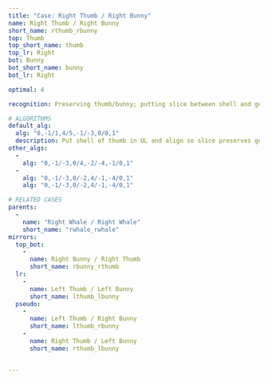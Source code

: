 ```yaml
---
title: "Case: Right Thumb / Right Bunny"
name: Right Thumb / Right Bunny
short_name: rthumb_rbunny
top: Thumb
top_short_name: thumb
top_lr: Right
bot: Bunny
bot_short_name: bunny
bot_lr: Right

optimal: 4

recognition: Preserving thumb/bunny; putting slice between shell and gem on top and preserving tents on bottom preserves squareshape.

# ALGORITHMS
default_alg:
  alg: "0,-1/1,4/5,-1/-3,0/0,1"
  description: Put shell of thumb in UL and align so slice preserves gem, swap gem with isolated corner on bottom.
other_algs:
  -
    alg: "0,-1/-3,0/4,-2/-4,-1/0,1"
  -
    alg: "0,-1/-3,0/-2,4/-1,-4/0,1"
    alg: "0,-1/-3,0/-2,4/-1,-4/0,1"

# RELATED CASES
parents:
  -
    name: "Right Whale / Right Whale"
    short_name: "rwhale_rwhale"
mirrors:
  top_bot:
    -
      name: Right Bunny / Right Thumb
      short_name: rbunny_rthumb
  lr:
    -
      name: Left Thumb / Left Bunny
      short_name: lthumb_lbunny
  pseudo:
    -
      name: Left Thumb / Right Bunny
      short_name: lthumb_rbunny
    -
      name: Right Thumb / Left Bunny
      short_name: rthumb_lbunny


---
```


